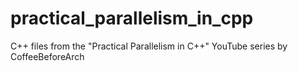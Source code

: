 # practical_parallelism_in_cpp
C++ files from the "Practical Parallelism in C++" YouTube series by CoffeeBeforeArch
